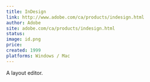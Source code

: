 ```yaml
---
title: InDesign
link: http://www.adobe.com/ca/products/indesign.html
author: Adobe
site: adobe.com/ca/products/indesign.html
status: 
image: id.png
price: 
created: 1999
platforms: Windows / Mac
---
```


A layout editor.
